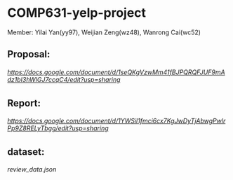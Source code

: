 # COMP631-yelp-project

Member: Yilai Yan(yy97), Weijian Zeng(wz48), Wanrong Cai(wc52)



## Proposal: 
###### 		https://docs.google.com/document/d/1seQKgVzwMm41fBJPQRQFJUF9mAdz1bI3hWlGJ7ccqC4/edit?usp=sharing

## Report: 
###### 		https://docs.google.com/document/d/1YWSil1fmci6cx7KgJwDyTjAbwgPwlrPp9Z8RELyTbgg/edit?usp=sharing

## dataset: 
###### review_data.json
